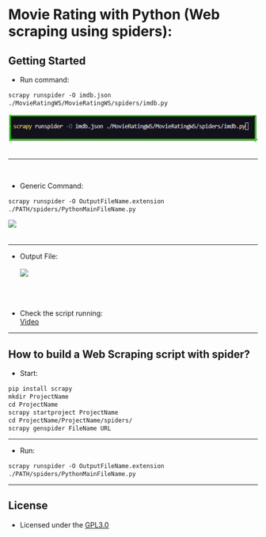 # Movie Rating with Python (Web scraping using spiders):

## Getting Started
- Run command:
~~~Shell
scrapy runspider -O imdb.json ./MovieRatingWS/MovieRatingWS/spiders/imdb.py
~~~

<img src = "https://github.com/GabrielZuany/Python/blob/master/Projects/MovieRating_WebScraping/media/command.png" /><br><br>

---
<br>

- Generic Command:
~~~Shell
scrapy runspider -O OutputFileName.extension ./PATH/spiders/PythonMainFileName.py
~~~~
<img src = "https://github.com/GabrielZuany/Python/blob/master/Projects/MovieRating_WebScraping/media/genericCommand.png" /><br><br>

---

- Output File:<br><br>
<img src = "https://github.com/GabrielZuany/Python/blob/master/Projects/MovieRating_WebScraping/media/outputfile.png" /><br><br>

<br>

- Check the script running:<br>
 [Video](https://github.com/GabrielZuany/Python/blob/master/Projects/MovieRating_WebScraping/media/imdb.py%20-%20MovieRating_WebScraping%20-%20Visual%20Studio%20Code%202022-10-11%2019-39-40.mp4)

---

## How to build a Web Scraping script with spider?
- Start:
~~~~Shell
pip install scrapy
mkdir ProjectName
cd ProjectName
scrapy startproject ProjectName
cd ProjectName/ProjectName/spiders/
scrapy genspider FileName URL
~~~~
---

- Run:
~~~Shell
scrapy runspider -O OutputFileName.extension ./PATH/spiders/PythonMainFileName.py
~~~~

---

## License
- Licensed under the [GPL3.0](https://www.gnu.org/licenses/gpl-3.0.pt-br.html)
